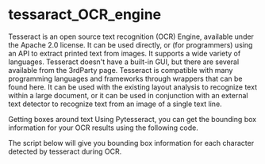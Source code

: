 # tessaract_OCR_engine
Tesseract is an open source text recognition (OCR) Engine, available under the Apache 2.0 license. It can be used directly, or (for programmers) using an API to extract printed text from images. It supports a wide variety of languages. Tesseract doesn't have a built-in GUI, but there are several available from the 3rdParty page. Tesseract is compatible with many programming languages and frameworks through wrappers that can be found here. It can be used with the existing layout analysis to recognize text within a large document, or it can be used in conjunction with an external text detector to recognize text from an image of a single text line.


Getting boxes around text
Using Pytesseract, you can get the bounding box information for your OCR results using the following code.

The script below will give you bounding box information for each character detected by tesseract during OCR.
